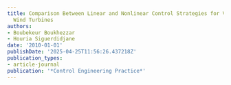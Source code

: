 ```yaml
---
title: Comparison Between Linear and Nonlinear Control Strategies for Variable Speed
  Wind Turbines
authors:
- Boubekeur Boukhezzar
- Houria Siguerdidjane
date: '2010-01-01'
publishDate: '2025-04-25T11:56:26.437218Z'
publication_types:
- article-journal
publication: '*Control Engineering Practice*'
---
```

